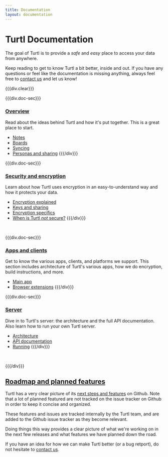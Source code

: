 ```yaml
---
title: Documentation
layout: documentation
---
```


# Turtl Documentation

The goal of Turtl is to provide a *safe* and *easy* place to access your data
from anywhere.

Keep reading to get to know Turtl a bit better, inside and out. If you have any
questions or feel like the documentation is missing anything, always feel free
to [contact us](/contact) and let us know!

{{{div.clear}}}

{{{div.doc-sec}}}
### [Overview](/docs/overview)
Read about the ideas behind Turtl and how it's put together. This is a great
place to start.

- [Notes](/docs/overview#notes)
- [Boards](/docs/overview#boards)
- [Syncing](/docs/overview#syncing)
- [Personas and sharing](/docs/overview#personas-and-sharing)
{{{/div}}}

{{{div.doc-sec}}}
### [Security and encryption](/docs/security)
Learn about how Turtl uses encryption in an easy-to-understand way and how it
protects your data.

- [Encryption explained](/docs/security#encryption-explained)
- [Keys and sharing](/docs/security#keys-and-sharing)
- [Encryption specifics](/docs/security#encryption-specifics)
- [When is Turtl *not* secure?](/docs/security#when-is-turtl-not-secure)
{{{/div}}}


<div class="clearMe">&nbsp;</div>

{{{div.doc-sec}}}
### [Apps and clients](/docs/clients/index)
Get to know the various apps, clients, and platforms we support. This section
includes architecture of Turtl's various apps, how we do encryption, build
instructions, and more.

- [Main app](/docs/clients/app/index)
- [Browser extensions](/docs/clients/extensions/index)
{{{/div}}}

{{{div.doc-sec}}}
### [Server](/docs/server/index)
Dive in to Turtl's server: the architecture and the full API documentation. Also
learn how to run your own Turtl server.

- [Architecture](/docs/server/architecture)
- [API documentation](/docs/server/api/index)
- [Running](/docs/server/running)
{{{/div}}}

<div class="clearMe">&nbsp;</div>

{{{/div}}}

## [Roadmap and planned features](https://github.com/turtl/js/issues)
Turtl has a very clear picture of its [next steps and features](https://github.com/turtl/js/issues)
on Github. Note that a lot of planned featured are not tracked on the issue
tracker on Github in order to keep it concise and organized.

These features and issues are tracked internally by the Turtl team, and are
added to the Github issue tracker as they become relevant.

Doing things this way provides a clear picture of what we're working on in the
next few releases and what features we have planned down the road.

If you have an idea for how we can make Turtl better (or a bug retport), do not
hesitate to [contact us](/contact).

